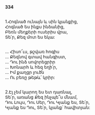**334**

\
1.Հոգնած ունայն և սին կյանքից,\
Հոգնած ես ինքս ինձանից,\
Բեռն մեղքերի ուսերիս վրա,\
Տե՛ր, Քեզ մոտ ես եկա:

\
 ... Հիսո՜ւս, թշվառ հոգիս\
 ... Քեզնով գտավ հանգիստ,\
 ... Դու ինձ սովորեցրիր\
 ... Խոնարհ և հեզ եղի՛ր,\
 ... Իմ քաղցր լուծն\
 ... Ու բեռը թեթև՛ կրիր:

\
2.Էլ չեմ կարող ես ետ դառնալ,\
Տե՛ր, առանց Քեզ ինչպե՞ս մնամ,\
Դու Լույս, Դու Սեր, Դու Կյանք ես, Տե՛ր,\
Կյանք ես Դու, Տե՛ր, կյանք՝ հավիտյան:
